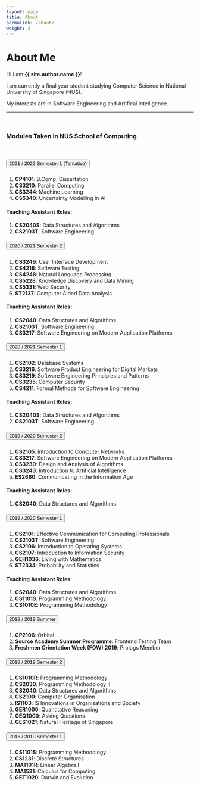 ```yaml
---
layout: page
title: About
permalink: /about/
weight: 3
---
```


# **About Me**

Hi I am **{{ site.author.name }}**!<br>

I am currently a final year student studying Computer Science in National University of Singapore (NUS).

My interests are in Software Engineering and Artifical Intelligence.

<!-- <div class="row">
{% include about/skills.html title="Programming Skills" source=site.data.programming-skills %}
{% include about/skills.html title="Other Skills" source=site.data.other-skills %}
</div> -->

<!-- <div class="row">
{% include about/timeline.html %}
</div> -->

---

<br />

### Modules Taken in NUS School of Computing

<br />
<div id="accordion">
  <div class="card">
    <div class="card-header" id="headingEight">
      <h5 class="mb-0">
        <button class="btn btn-link collapsed" data-toggle="collapse" data-target="#collapseEight" aria-expanded="true" aria-controls="collapseEight">
          2021 / 2022 Semester 1 (Tentative)
        </button>
      </h5>
    </div>
    <div id="collapseEight" class="collapse show" aria-labelledby="headingEight" data-parent="#accordion">
      <div class="card-body">
         <ol>
          <li><strong>CP4101</strong>: B.Comp. Dissertation</li>
          <li><strong>CS3210</strong>: Parallel Computing</li>
          <li><strong>CS3244</strong>: Machine Learning</li>
          <li><strong>CS5340</strong>: Uncertainty Modelling in AI</li>
        </ol>
        <h4>Teaching Assistant Roles:</h4>
        <ol>
          <li><strong>CS2040S</strong>: Data Structures and Algorithms</li>
          <li><strong>CS2103T</strong>: Software Engineering</li>
        </ol>
      </div>
    </div>
  </div>
  <div class="card">
    <div class="card-header" id="headingSeven">
      <h5 class="mb-0">
        <button class="btn btn-link collapsed" data-toggle="collapse" data-target="#collapseSeven" aria-expanded="true" aria-controls="collapseSeven">
          2020 / 2021 Semester 2
        </button>
      </h5>
    </div>
    <div id="collapseSeven" class="collapse" aria-labelledby="headingSeven" data-parent="#accordion">
      <div class="card-body">
         <ol>
          <li><strong>CS3249</strong>: User Interface Development</li>
          <li><strong>CS4218</strong>: Software Testing</li>
          <li><strong>CS4248</strong>: Natural Language Processing</li>
          <li><strong>CS5228</strong>: Knowledge Discovery and Data Mining</li>
          <li><strong>CS5331</strong>: Web Security</li>
          <li><strong>ST2137</strong>: Computer Aided Data Analysis</li>
        </ol>
        <h4>Teaching Assistant Roles:</h4>
        <ol>
          <li><strong>CS2040</strong>: Data Structures and Algorithms</li>
          <li><strong>CS2103T</strong>: Software Engineering</li>
          <li><strong>CS3217</strong>: Software Engineering on Modern Application Platforms</li>
        </ol>
      </div>
    </div>
  </div>
  <div class="card">
    <div class="card-header" id="headingSix">
      <h5 class="mb-0">
        <button class="btn btn-link" data-toggle="collapse" data-target="#collapseSix" aria-expanded="true" aria-controls="collapseSix">
          2020 / 2021 Semester 1
        </button>
      </h5>
    </div>
    <div id="collapseSix" class="collapse" aria-labelledby="headingSix" data-parent="#accordion">
      <div class="card-body">
         <ol>
          <li><strong>CS2102</strong>: Database Systems</li>
          <li><strong>CS3216</strong>: Software Product Engineering for Digital Markets</li>
          <li><strong>CS3219</strong>: Software Engineering Principles and Patterns</li>
          <li><strong>CS3235</strong>: Computer Security</li>
          <li><strong>CS4211</strong>: Formal Methods for Software Engineering</li>
        </ol>
        <h4>Teaching Assistant Roles:</h4>
        <ol>
          <li><strong>CS2040S</strong>: Data Structures and Algorithms</li>
          <li><strong>CS2103T</strong>: Software Engineering</li>
        </ol>
      </div>
    </div>
  </div>
  <div class="card">
    <div class="card-header" id="headingFive">
      <h5 class="mb-0">
        <button class="btn btn-link" data-toggle="collapse" data-target="#collapseFive" aria-expanded="true" aria-controls="collapseFive">
          2019 / 2020 Semester 2
        </button>
      </h5>
    </div>
    <div id="collapseFive" class="collapse" aria-labelledby="headingFive" data-parent="#accordion">
      <div class="card-body">
         <ol>
          <li><strong>CS2105</strong>: Introduction to Computer Networks</li>
          <li><strong>CS3217</strong>: Software Engineering on Modern Application Platforms</li>
          <li><strong>CS3230</strong>: Design and Analysis of Algorithms</li>
          <li><strong>CS3243</strong>: Introduction to Artificial Intelligence</li>
          <li><strong>ES2660</strong>: Communicating in the Information Age</li>
        </ol>
        <h4>Teaching Assistant Roles:</h4>
        <ol>
          <li><strong>CS2040</strong>: Data Structures and Algorithms</li>
        </ol>
      </div>
    </div>
  </div>
  <div class="card">
    <div class="card-header" id="headingFour">
      <h5 class="mb-0">
        <button class="btn btn-link collapsed" data-toggle="collapse" data-target="#collapseFour" aria-expanded="true" aria-controls="collapseFour">
          2019 / 2020 Semester 1
        </button>
      </h5>
    </div>
    <div id="collapseFour" class="collapse" aria-labelledby="headingFour" data-parent="#accordion">
      <div class="card-body">
         <ol>
          <li><strong>CS2101</strong>: Effective Communication for Computing Professionals</li>
          <li><strong>CS2103T</strong>: Software Engineering</li>
          <li><strong>CS2106</strong>: Introduction to Operating Systems</li>
          <li><strong>CS2107</strong>: Introduction to Information Security</li>
          <li><strong>GEH1036</strong>: Living with Mathematics</li>
        <li><strong>ST2334</strong>: Probability and Statistics</li>
        </ol>
        <h4>Teaching Assistant Roles:</h4>
        <ol>
          <li><strong>CS2040</strong>: Data Structures and Algorithms</li>
          <li><strong>CS1101S</strong>: Programming Methodology</li>
          <li><strong>CS1010E</strong>: Programming Methodology</li>
        </ol>
      </div>
    </div>
  </div>
  <div class="card">
    <div class="card-header" id="headingThree">
      <h5 class="mb-0">
        <button class="btn btn-link collapsed" data-toggle="collapse" data-target="#collapseThree" aria-expanded="false" aria-controls="collapseThree">
          2018 / 2019 Summer
        </button>
      </h5>
    </div>
    <div id="collapseThree" class="collapse" aria-labelledby="headingThree" data-parent="#accordion">
      <div class="card-body">
         <ol>
          <li><strong>CP2106</strong>: Orbital</li>
          <li><strong>Source Academy Summer Programme</strong>: Frontend Testing Team</li>
          <li><strong>Freshmen Orientation Week (FOW) 2019</strong>: Prologs Member</li>
        </ol>
      </div>
    </div>
  </div>
  <div class="card">
    <div class="card-header" id="headingTwo">
      <h5 class="mb-0">
        <button class="btn btn-link collapsed" data-toggle="collapse" data-target="#collapseTwo" aria-expanded="false" aria-controls="collapseTwo">
          2018 / 2019 Semester 2
        </button>
      </h5>
    </div>
    <div id="collapseTwo" class="collapse" aria-labelledby="headingTwo" data-parent="#accordion">
      <div class="card-body">
        <ol>
          <li><strong>CS1010R</strong>: Programming Methodology</li>
          <li><strong>CS2030</strong>: Programming Methodology II</li>
          <li><strong>CS2040</strong>: Data Structures and Algorithms</li>
          <li><strong>CS2100</strong>: Computer Organisation</li>
          <li><strong>IS1103</strong>: IS Innovations in Organisations and Society</li>
          <li><strong>GER1000</strong>: Quantitative Reasoning</li>
          <li><strong>GEQ1000</strong>: Asking Questions</li>
          <li><strong>GES1021</strong>: Natural Heritage of Singapore</li>
    </ol>
      </div>
    </div>
  </div>
  <div class="card">
    <div class="card-header" id="headingOne">
      <h5 class="mb-0">
        <button class="btn btn-link collapsed" data-toggle="collapse" data-target="#collapseOne" aria-expanded="false" aria-controls="collapseOne">
          2018 / 2019 Semester 1
        </button>
      </h5>
    </div>
    <div id="collapseOne" class="collapse" aria-labelledby="headingOne" data-parent="#accordion">
      <div class="card-body">
        <ol>
          <li><strong>CS1101S</strong>: Programming Methodology</li>
          <li><strong>CS1231</strong>: Discrete Structures</li>
          <li><strong>MA1101R</strong>: Linear Algebra I</li>
          <li><strong>MA1521</strong>: Calculus for Computing</li>
          <li><strong>GET1020</strong>: Darwin and Evolution</li>
    </ol>
      </div>
    </div>
  </div>
</div>
